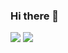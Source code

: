 ### Hi there 👋
![](http://github-profile-summary-cards.vercel.app/api/cards/profile-details?username=barashF&theme=2077)
![](http://github-profile-summary-cards.vercel.app/api/cards/repos-per-language?username=barashF&theme=2077&exclude=python,js,c#)

<!--
**barashF/barashF** is a ✨ _special_ ✨ repository because its `README.md` (this file) appears on your GitHub profile.

Here are some ideas to get you started:

- 🔭 I’m currently working on ...
- 🌱 I’m currently learning ...
- 👯 I’m looking to collaborate on ...
- 🤔 I’m looking for help with ...
- 💬 Ask me about ...
- 📫 How to reach me: ...
- 😄 Pronouns: ...
- ⚡ Fun fact: ...
-->
